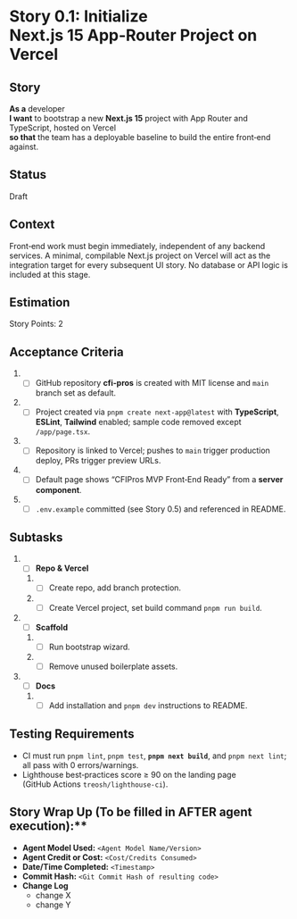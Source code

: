 # Story 0.1: Initialize Next.js 15 App‑Router Project on Vercel

## Story
**As a** developer  
**I want** to bootstrap a new **Next.js 15** project with App Router and TypeScript, hosted on Vercel  
**so that** the team has a deployable baseline to build the entire front‑end against.

## Status
Draft

## Context
Front‑end work must begin immediately, independent of any backend services. A minimal, compilable Next.js project on Vercel will act as the integration target for every subsequent UI story. No database or API logic is included at this stage.

## Estimation
Story Points: 2

## Acceptance Criteria
1. - [ ] GitHub repository **cfi‑pros** is created with MIT license and `main` branch set as default.
2. - [ ] Project created via `pnpm create next-app@latest` with **TypeScript**, **ESLint**, **Tailwind** enabled; sample code removed except `/app/page.tsx`.
3. - [ ] Repository is linked to Vercel; pushes to `main` trigger production deploy, PRs trigger preview URLs.
4. - [ ] Default page shows “CFIPros MVP Front‑End Ready” from a **server component**.
5. - [ ] `.env.example` committed (see Story 0.5) and referenced in README.

## Subtasks
1. - [ ] **Repo & Vercel**
   1. - [ ] Create repo, add branch protection.
   2. - [ ] Create Vercel project, set build command `pnpm run build`.
2. - [ ] **Scaffold**
   1. - [ ] Run bootstrap wizard.
   2. - [ ] Remove unused boilerplate assets.
3. - [ ] **Docs**
   1. - [ ] Add installation and `pnpm dev` instructions to README.

## Testing Requirements
- CI must run `pnpm lint`, `pnpm test`, **`pnpm next build`**, and `pnpm next lint`; all pass with 0 errors/warnings.
- Lighthouse best‑practices score ≥ 90 on the landing page (GitHub Actions `treosh/lighthouse-ci`).

## Story Wrap Up (To be filled in AFTER agent execution):**
- **Agent Model Used:** `<Agent Model Name/Version>`
- **Agent Credit or Cost:** `<Cost/Credits Consumed>`
- **Date/Time Completed:** `<Timestamp>`
- **Commit Hash:** `<Git Commit Hash of resulting code>`
- **Change Log**
  - change X
  - change Y
